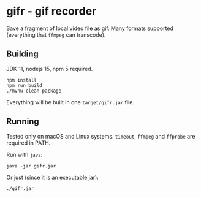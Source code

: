 gifr - gif recorder
===================

Save a fragment of local video file as gif. 
Many formats supported (everything that `ffmpeg` can transcode).

Building
--------

JDK 11, nodejs 15, npm 5 required.

    npm install
    npm run build
    ./mvnw clean package

Everything will be built in one `target/gifr.jar` file.

Running
-------

Tested only on macOS and Linux systems. 
`timeout`, `ffmpeg` and `ffprobe` are required in PATH.

Run with `java`:

    java -jar gifr.jar

Or just (since it is an executable jar):

    ./gifr.jar

